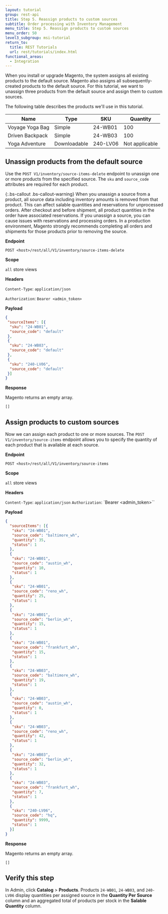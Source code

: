```yaml
---
layout: tutorial
group: rest-api
title: Step 5. Reassign products to custom sources
subtitle: Order processing with Inventory Management
menu_title: Step 5. Reassign products to custom sources
menu_order: 50
level3_subgroup: msi-tutorial
return_to:
  title: REST Tutorials
  url: rest/tutorials/index.html
functional_areas:
  - Integration
---
```


When you install or upgrade Magento, the system assigns all existing products to the default source. Magento also assigns all subsequently-created products to the default source. For this tutorial, we want to unassign three products from the default source and assign them to custom sources.

The following table describes the products we'll use in this tutorial.

Name | Type | SKU | Quantity
--- | --- | --- | ---
Voyage Yoga Bag | Simple | 24-WB01 | 100
Driven Backpack | Simple | 24-WB03 | 100
Yoga Adventure | Downloadable | 240-LV06 | Not applicable

## Unassign products from the default source

Use the `POST V1/inventory/source-items-delete` endpoint to unassign one or more products from the specified source. The `sku` and `source_code` attributes are required for each product.

{:.bs-callout .bs-callout-warning}
When you unassign a source from a product, all source data including inventory amounts is removed from that product. This can affect salable quantities and reservations for unprocessed orders. After checkout and before shipment, all product quantities in the order have associated reservations. If you unassign a source, you can cause issues with reservations and processing orders. In a production environment, Magento strongly recommends completing all orders and shipments for those products prior to removing the source.

**Endpoint**

`POST <host>/rest/all/V1/inventory/source-items-delete`

**Scope**

`all` store views

**Headers**

`Content-Type`: `application/json`

`Authorization`: `Bearer <admin_token>`

**Payload**

```json
{
 "sourceItems": [{
  "sku": "24-WB01",
  "source_code": "default"
 },
 {
  "sku": "24-WB03",
  "source_code": "default"
 },
 {
  "sku": "240-LV06",
  "source_code": "default"
 }]
}
```

**Response**

Magento returns an empty array.

`[]`

## Assign products to custom sources

Now we can assign each product to one or more sources. The `POST V1/inventory/source-items` endpoint allows you to specify the quantity of each product that is available at each source.

**Endpoint**

`POST <host>/rest/all/V1/inventory/source-items`

**Scope**

`all` store views

**Headers**

`Content-Type`: `application/json`
`Authorization`: `Bearer <admin_token>``

**Payload**

```json
{
  "sourceItems": [{
   "sku": "24-WB01",
   "source_code": "baltimore_wh",
   "quantity": 35,
   "status": 1
  },
  {
   "sku": "24-WB01",
   "source_code": "austin_wh",
   "quantity": 10,
   "status": 1
  },
  {
   "sku": "24-WB01",
   "source_code": "reno_wh",
   "quantity": 25,
   "status": 1
  },
  {
   "sku": "24-WB01",
   "source_code": "berlin_wh",
   "quantity": 15,
   "status": 1
  },
  {
   "sku": "24-WB01",
   "source_code": "frankfurt_wh",
   "quantity": 15,
   "status": 1
  },
  {
   "sku": "24-WB03",
   "source_code": "baltimore_wh",
   "quantity": 19,
   "status": 1
  },
  {
   "sku": "24-WB03",
   "source_code": "austin_wh",
   "quantity": 0,
   "status": 1
  },
  {
   "sku": "24-WB03",
   "source_code": "reno_wh",
   "quantity": 42,
   "status": 1
  },
  {
   "sku": "24-WB03",
   "source_code": "berlin_wh",
   "quantity": 32,
   "status": 1
  },
  {
   "sku": "24-WB03",
   "source_code": "frankfurt_wh",
   "quantity": 7,
   "status": 1
  },
  {
   "sku": "240-LV06",
   "source_code": "hq",
   "quantity": 9999,
   "status": 1
  }]
}
```

**Response**

Magento returns an empty array.

`[]`

## Verify this step

In Admin, click **Catalog** > **Products**.  Products `24-WB01`, `24-WB03`, and `240-LV06` display quantities per assigned source in the **Quantity Per Source** column and an aggregated total of products per stock in the **Salable Quantity** column.

